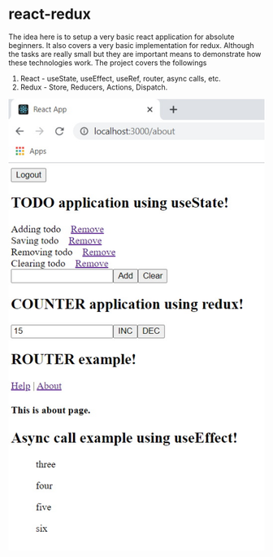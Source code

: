 # react-redux

The idea here is to setup a very basic react application for absolute beginners. It also covers a very basic implementation for redux. Although the tasks are really small but they are important means to demonstrate how these technologies work. The project covers the followings

1. React - useState, useEffect, useRef, router, async calls, etc.
2. Redux - Store, Reducers, Actions, Dispatch.

<img src="Application.jpg" />
